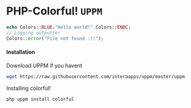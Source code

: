 # PHP-Colorful! `UPPM`
```php
echo Colors::BLUE."Hello world!".Colors::ENDC;
// Logging outputter
Colors::error("File not found :(!");
```

#### Installation
Download UPPM if you havent
```bash
wget https://raw.githubusercontent.com/interaapps/uppm/master/uppm
```

Installing colorful!
```php
php uppm install colorful
```
